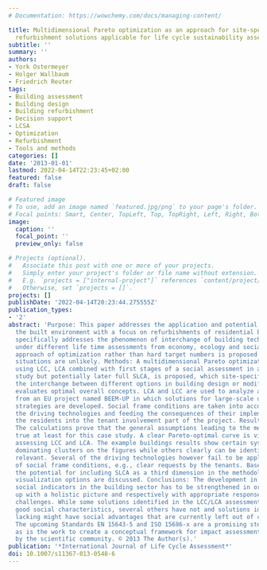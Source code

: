```yaml
---
# Documentation: https://wowchemy.com/docs/managing-content/

title: Multidimensional Pareto optimization as an approach for site-specific building
  refurbishment solutions applicable for life cycle sustainability assessment
subtitle: ''
summary: ''
authors:
- York Ostermeyer
- Holger Wallbaum
- Friedrich Reuter
tags:
- Building assessment
- Building design
- Building refurbishment
- Decision support
- LCSA
- Optimization
- Refurbishment
- Tools and methods
categories: []
date: '2013-01-01'
lastmod: 2022-04-14T22:23:45+02:00
featured: false
draft: false

# Featured image
# To use, add an image named `featured.jpg/png` to your page's folder.
# Focal points: Smart, Center, TopLeft, Top, TopRight, Left, Right, BottomLeft, Bottom, BottomRight.
image:
  caption: ''
  focal_point: ''
  preview_only: false

# Projects (optional).
#   Associate this post with one or more of your projects.
#   Simply enter your project's folder or file name without extension.
#   E.g. `projects = ["internal-project"]` references `content/project/deep-learning/index.md`.
#   Otherwise, set `projects = []`.
projects: []
publishDate: '2022-04-14T20:23:44.275555Z'
publication_types:
- '2'
abstract: 'Purpose: This paper addresses the application and potential of LCSA in
  the built environment with a focus on refurbishments of residential buildings. It
  specifically addresses the phenomenon of interchange of building technologies efficiencies
  under different life time assessments from economy, ecology and social fields. An
  approach of optimization rather than hard target numbers is proposed as win-win-win
  situations are unlikely. Methods: A multidimensional Pareto optimization methodology,
  using LCC, LCA combined with first stages of a social assessment in a feasibility
  study but potentially later full SLCA, is proposed, which site-specifically visualizes
  the interchange between different options in building design or modification, and
  evaluates optimal overall concepts. LCA and LCC are used to analyze a case study
  from an EU project named BEEM-UP in which solutions for large-scale uptake of refurbishment
  strategies are developed. Social frame conditions are taken into account by identifying
  the driving technologies and feeding the consequences of their implementation for
  the residents into the tenant involvement part of the project. Results and discussion:
  The calculations prove that the general assumptions leading to the methodology hold
  true at least for this case study. A clear Pareto-optimal curve is visible when
  assessing LCC and LCA. The example buildings results show certain systems to be
  dominating clusters on the figures while others clearly can be identified as not
  relevant. Several of the driving technologies however fail to be applicable because
  of social frame conditions, e.g., clear requests by the tenants. Based on the conclusions,
  the potential for including SLCA as a third dimension in the methodology and possible
  visualization options are discussed. Conclusions: The development in the field of
  social indicators in the building sector has to be strengthened in order to come
  up with a holistic picture and respectively with appropriate responses to current
  challenges. While some solutions identified in the LCC/LCA assessment also have
  good social characteristics, several others have not and solutions identified as
  lacking might have social advantages that are currently left out of consideration
  The upcoming Standards EN 15643-5 and ISO 15686-x are a promising step in this direction
  as is the work to create a conceptual framework for impact assessment within SLCA
  by the scientific community. © 2013 The Author(s).'
publication: '*International Journal of Life Cycle Assessment*'
doi: 10.1007/s11367-013-0548-6
---
```

